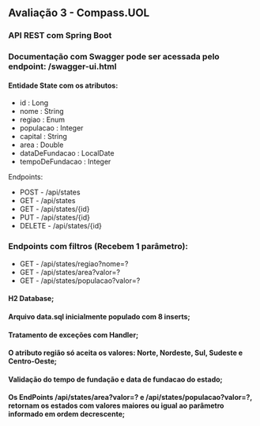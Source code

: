 ## Avaliação 3 - Compass.UOL

### API REST com Spring Boot

### Documentação com Swagger pode ser acessada pelo endpoint: /swagger-ui.html

#### Entidade State com os atributos:
<ul>
<li>id : Long</li>
<li>nome : String </li>
<li>regiao : Enum</li>
<li>populacao : Integer</li>
<li>capital : String</li>
<li>area : Double</li>
<li>dataDeFundacao : LocalDate</li>
<li>tempoDeFundacao : Integer</li>
</ul>

Endpoints: 

<ul>
<li>POST - /api/states</li>
<li>GET - /api/states</li>
<li>GET - /api/states/{id}</li>
<li>PUT - /api/states/{id}</li>
<li>DELETE - /api/states/{id}</li> 
</ul>

### Endpoints com filtros (Recebem 1 parâmetro):
<ul>
<li>GET - /api/states/regiao?nome=?</li>
<li>GET - /api/states/area?valor=?</li>
<li>GET - /api/states/populacao?valor=?</li>
</ul>

#### H2 Database;
#### Arquivo data.sql inicialmente populado com 8 inserts;
#### Tratamento de exceções com Handler;
#### O atributo região só aceita os valores: Norte, Nordeste, Sul, Sudeste e Centro-Oeste;
#### Validação do tempo de fundação e data de fundacao do estado;
#### Os EndPoints /api/states/area?valor=? e /api/states/populacao?valor=?, retornam os estados com valores maiores ou igual ao parâmetro informado em ordem decrescente;
